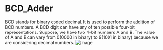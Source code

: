 # BCD_Adder
BCD stands for binary coded decimal. It is used to perform the addition of BCD numbers.
A BCD digit can have any of ten possible four-bit representations. Suppose, we have two 4-bit numbers A and B. The value of A and B can vary from 0(0000 in binary) to 9(1001 in binary) because we are considering decimal numbers. 
![image](https://github.com/kanishk1605/BCD_Adder/assets/105859363/a35b4c94-c7bb-4d2d-bb22-18a7e70a42e4)

